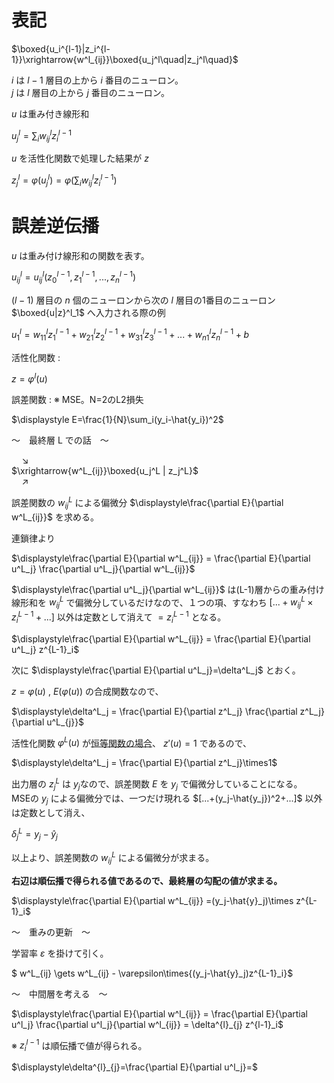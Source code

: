 # 表記

$\boxed{u_i^{l-1}|z_i^{l-1}}\xrightarrow{w^l_{ij}}\boxed{u_j^l\quad|z_j^l\quad}$  

$i$ は $l-1$ 層目の上から $i$ 番目のニューロン。  
$j$ は $l$ 層目の上から $j$ 番目のニューロン。

$u$ は重み付き線形和

$\displaystyle u^l_{j}=\sum_i w^l_{ij}z^{l-1}_i$

$u$ を活性化関数で処理した結果が $z$

$\displaystyle z^l_j=\varphi(u^l_j)=\varphi(\sum_i w^l_{ij}z^{l-1}_i)$

# 誤差逆伝播

$u$ は重み付け線形和の関数を表す。

$u^l_{ij}=u^l_{ij}(z^{l-1}_0,z^{l-1}_1,...,z^{l-1}_n)$

$(l-1)$ 層目の $n$ 個のニューロンから次の $l$ 層目の1番目のニューロン $\boxed{u|z}^l_1$ へ入力される際の例

$u^l_1=w^l_{11}z^{l-1}_1+w^l_{21}z^{l-1}_2+w^l_{31}z^{l-1}_3+...+w^l_{n1}z^{l-1}_n+b$

活性化関数 :

$z=\varphi^l(u)$

誤差関数 : ※ MSE。N=2のL2損失

$\displaystyle E=\frac{1}{N}\sum_i(y_i-\hat{y_i})^2$

～　最終層 L での話　～

$\quad\searrow$  
$\xrightarrow{w^L_{ij}}\boxed{u_j^L | z_j^L}$  
$\quad\nearrow$

誤差関数の ${w^L_{ij}}$ による偏微分 $\displaystyle\frac{\partial E}{\partial w^L_{ij}}$ を求める。

連鎖律より

$\displaystyle\frac{\partial E}{\partial w^L_{ij}} = \frac{\partial E}{\partial u^L_j} \frac{\partial u^L_j}{\partial w^L_{ij}}$

$\displaystyle\frac{\partial u^L_j}{\partial w^L_{ij}}$ は(L-1)層からの重み付け線形和を $w^L_{ij}$ で偏微分しているだけなので、１つの項、すなわち $[...+w^L_{ij}\times{z^{L-1}_i}+...]$ 以外は定数として消えて $=z^{L-1}_i$ となる。

$\displaystyle\frac{\partial E}{\partial w^L_{ij}} = \frac{\partial E}{\partial u^L_j} z^{L-1}_i$

次に $\displaystyle\frac{\partial E}{\partial u^L_j}=\delta^L_j$ とおく。

$z=\varphi(u)$ , $E(\varphi(u))$ の合成関数なので、

$\displaystyle\delta^L_j = \frac{\partial E}{\partial z^L_j} \frac{\partial z^L_j}{\partial u^L_{j}}$

活性化関数 $\varphi^L(u)$ が<ins>恒等関数の場合</ins>、 $z'(u)=1$ であるので、

$\displaystyle\delta^L_j = \frac{\partial E}{\partial z^L_j}\times1$

出力層の $z^L_j$ は $y_j$なので、誤差関数 $E$ を $y_j$ で偏微分していることになる。  
MSEの $y_j$ による偏微分では、一つだけ現れる $[...+(y_j-\hat{y_j})^2+...]$ 以外は定数として消え、

$\delta^L_j=y_j-\hat{y}_j$

以上より、誤差関数の ${w^L_{ij}}$ による偏微分が求まる。

**右辺は順伝播で得られる値であるので、最終層の勾配の値が求まる。**

$\displaystyle\frac{\partial E}{\partial w^L_{ij}} =(y_j-\hat{y}_j)\times z^{L-1}_i$

～　重みの更新　～

学習率 $\varepsilon$ を掛けて引く。

$ w^L_{ij} \gets w^L_{ij} - \varepsilon\times{(y_j-\hat{y}_j)z^{L-1}_i}$

～　中間層を考える　～

$\displaystyle\frac{\partial E}{\partial w^l_{ij}} = \frac{\partial E}{\partial u^l_j} \frac{\partial u^l_j}{\partial w^l_{ij}} = \delta^{l}_{j} z^{l-1}_i$

※ $z^{l-1}_i$ は順伝播で値が得られる。

$\displaystyle\delta^{l}_{j}=\frac{\partial E}{\partial u^l_j}=$